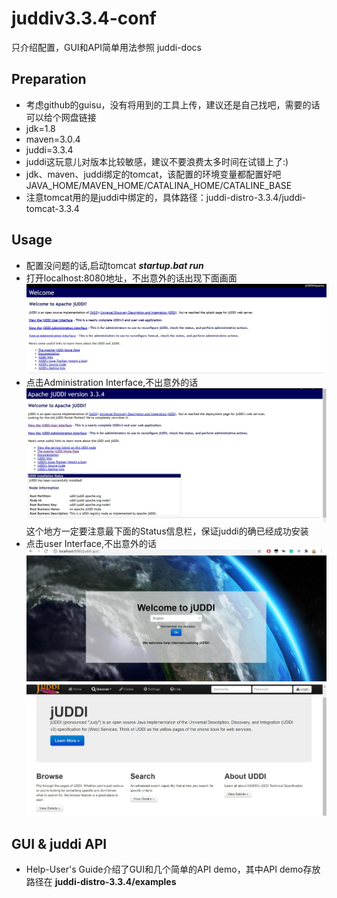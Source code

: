 # juddiv3.3.4-conf
只介绍配置，GUI和API简单用法参照 juddi-docs
## Preparation
- 考虑github的guisu，没有将用到的工具上传，建议还是自己找吧，需要的话可以给个网盘链接
- jdk=1.8
- maven=3.0.4
- juddi=3.3.4
- juddi这玩意儿对版本比较敏感，建议不要浪费太多时间在试错上了:)
- jdk、maven、juddi绑定的tomcat，该配置的环境变量都配置好吧 JAVA_HOME/MAVEN_HOME/CATALINA_HOME/CATALINE_BASE
- 注意tomcat用的是juddi中绑定的，具体路径：juddi-distro-3.3.4/juddi-tomcat-3.3.4
## Usage
- 配置没问题的话,启动tomcat ___startup.bat run___
- 打开localhost:8080地址，不出意外的话出现下面画面
![juddi-welcome-page](./res/img/juddi-welcome-page.jpg)
- 点击Administration Interface,不出意外的话
  ![admin-interface](/res/img/admin-interface.jpg)
  这个地方一定要注意最下面的Status信息栏，保证juddi的确已经成功安装
- 点击user Interface,不出意外的话
  ![welcome-to-juddi](./res/img/welcome-to-juddi.jpg)
  ![juddi-page](res/img/juddi-page.jpg)
## GUI & juddi API
- Help-User's Guide介绍了GUI和几个简单的API demo，其中API demo存放路径在 __juddi-distro-3.3.4/examples__
